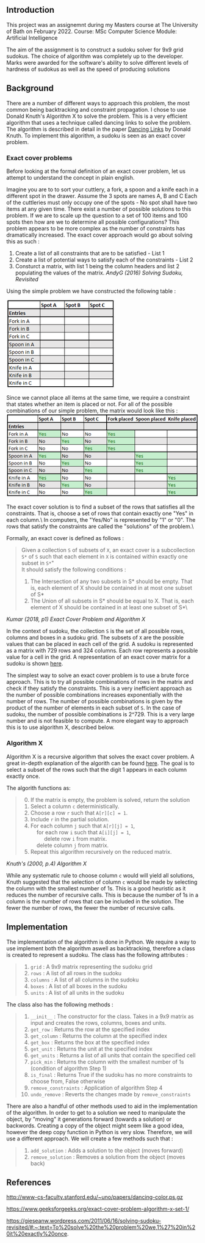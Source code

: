 ## Introduction

This project was an assignemnt during my Masters course at The University of Bath on February 2022.
Course: MSc Computer Science Module: Artificial Intelligence

The aim of the assignment is to construct a sudoku solver for 9x9 grid sudokus. The choice of algorithm was completely up to the developer.
Marks were awarded for the software's ability to solve different levels of hardness of sudokus as well as the speed of producing solutions

## Background

There are a number of different ways to approach this problem, the most common being backtracking and constraint propagation. I chose to use Donald Knuth's Algorithm X to solve the problem. This is a very efficient algorithm that uses a technique called dancing links to solve the problem. The algorithm is described in detail in the paper [Dancing Links](http://www-cs-faculty.stanford.edu/~uno/papers/dancing-color.ps.gz) by Donald Knuth. To implement this algorithm, a sudoku is seen as an exact cover problem. 

### Exact cover problems

Before looking at the formal definition of an exact cover problem, let us attempt to understand the concept in plain english.

Imagine you are to to sort your cuttlery, a fork, a spoon and a knife each in a different spot in the drawer. Assume the 3 spots are names A, B and C
Each of the cuttleries must only occupy one of the spots - No spot shall have two items at any given time. There exist a number of possible solutions to this problem.
If we are to scale up the question to a set of 100 items and 100 spots then how are we to determine all possible configurations? This problem appears to be more complex as the number of
constraints has dramatically increased. The exact cover approach would go about solving this as such :
1) Create a list of all constraints that are to be satisfied - List 1
2) Create a list of potential ways to satisfy each of the constraints - List 2
3) Consturct a matrix, with list 1 being the column headers and list 2 populating the values of the matrix.
_AndyG (2016) Solving Sudoku, Revisited_

Using the simple problem we have constructed the following table :

![alt text](images/EmptyTable.png)

Since we cannot place all items at the same time, we require a constraint that states whether an item is placed or not. For all of the possible combinations of our simple problem, the matrix would look like this :\
![alt text](images/FullTable.png)

The exact cover solution is to find a subset of the rows that satisfies all the constraints. That is, choose a set of rows that contain exactly one "Yes" in each column.\ In computers, the "Yes/No" is represented by "1" or "0". The rows that satisfy the constraints are called the "solutions" of the problem.\



Formally, an exact cover is defined as follows :
>Given a collection `S` of subsets of `X`, an exact cover is a subcollection `S*` of `S` such that each element in `X` is contained within exactly one subset in `S*`"\
It should satisfy the following conditions : 
>1) The Intersection of any two subsets in S* should be empty. That is, each element of X should be contained in at most one subset of S*
>2) The Union of all subsets in S* should be equal to X. That is, each element of X should be contained in at least one subset of S*\


_Kumar (2018, p1) Exact Cover Problem and Algorithm X_

In the context of sudoku, the collection `S` is the set of all possible rows, columns and boxes in a sudoku grid. The subsets of `X` are the possible values that can be placed in each cell of the grid. A sudoku is represented as a matrix with 729 rows and 324 columns. Each row represents a possible value for a cell in the grid. A representation of an exact cover matrix for a sudoku is shown [here](https://www.stolaf.edu/people/hansonr/sudoku/exactcovermatrix.htm).

The simplest way to solve an exact cover problem is to use a brute force approach. This is to try all possible combinations of rows in the matrix and check if they satisfy the constraints. This is a very inefficient approach as the number of possible combinations increases exponentially with the number of rows. The number of possible combinations is given by the product of the number of elements in each subset of `S`. In the case of sudoku, the number of possible combinations is 2^729. This is a very large number and is not feasible to compute. A more elegant way to approach this is to use algorithm X, described below.

### Algorithm X

Algorithm X is a recursive algorithm that solves the exact cover problem. A great in-depth explanation of the algorith can be found [here](https://en.wikipedia.org/wiki/Knuth%27s_Algorithm_X). The goal is to select a subset of the rows such that the digit 1 appears in each column exactly once.

The algorith functions as:

>0) If the matrix is empty, the problem is solved, return the solution
>1) Select a column `c` deterministically.
>2) Choose a row `r` such that `A[r][c] = 1`.
>3) Include `r` in the partial solution.
>4) For each column `j` such that `A[r][j] = 1`, \
  &nbsp;&nbsp;&nbsp;&nbsp;for each row `i` such that `A[i][j] = 1`, \
  &nbsp;&nbsp;&nbsp;&nbsp;&nbsp;&nbsp;&nbsp;&nbsp;&nbsp;delete row `i` from matrix. \
  &nbsp;&nbsp;&nbsp;&nbsp;delete column `j` from matrix.
>5) Repeat this algorithm recursively on the reduced matrix.

_Knuth's (2000, p.4) Algorithm X_

While any systematic rule to choose column `c` would will yield all solutions, Knuth suggested that the selection of column `c` would be made by selecting the column with the smallest number of 1s. This is a good heuristic as it reduces the number of recursive calls. This is because the number of 1s in a column is the number of rows that can be included in the solution. The fewer the number of rows, the fewer the number of recursive calls.

## Implementation

The implementation of the algorithm is done in Python. We require a way to use implement both the algorithm aswell as backtracking, therefore a class is created to represent a sudoku. The class has the following attributes :
>1) `grid` : A 9x9 matrix representing the sudoku grid
>2) `rows` : A list of all rows in the sudoku
>3) `columns` : A list of all columns in the sudoku
>4) `boxes` : A list of all boxes in the sudoku
>5) `units` : A list of all units in the sudoku

The class also has the following methods :
>1) `__init__` : The constructor for the class. Takes in a 9x9 matrix as input and creates the rows, columns, boxes and units.
>2) `get_row` : Returns the row at the specified index
>3) `get_column` : Returns the column at the specified index
>4) `get_box` : Returns the box at the specified index
>5) `get_unit` : Returns the unit at the specified index
>6) `get_units` : Returns a list of all units that contain the specified cell
>7) `pick_min` : Returns the column with the smallest number of 1s (condition of algorithm Step 1)
>8) `is_final` : Returns True if the sudoku has no more constraints to choose from, False otherwise
>9) `remove_constraints` : Application of algorithm Step 4
>10) `undo_remove` : Reverts the changes made by `remove_constraints`

There are also a handful of other methods used to aid in the implementation of the algorithm. In order to get to a solution we need to manipulate the object, by "moving" it generations forward (towards a solution) or backwords. Creating a copy of the object might seem like a good idea, however the deep copy function in Python is very slow. Therefore, we will use a different approach. We will create a few methods such that :
>1) `add_solution` : Adds a solution to the object (moves forward)
>2) `remove_solution` : Removes a solution from the object (moves back)



## References
http://www-cs-faculty.stanford.edu/~uno/papers/dancing-color.ps.gz

https://www.geeksforgeeks.org/exact-cover-problem-algorithm-x-set-1/

https://gieseanw.wordpress.com/2011/06/16/solving-sudoku-revisited/#:~:text=To%20solve%20the%20problem%20we,1%27%20in%20it%20exactly%20once.
